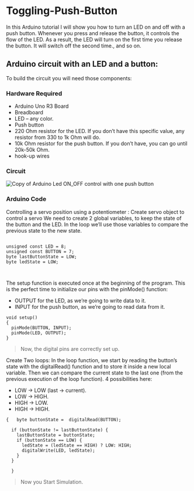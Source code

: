 # Toggling-Push-Button
In this Arduino tutorial I will show you how to turn an LED on and off with a push button.
Whenever you press and release the button, it controls the flow of the LED. As a result, the LED will turn on the first time you release the button. It will switch off the second time., and so on.
## Arduino circuit with an LED and a button:
To build the circuit you will need those components:
### Hardware Required
- Arduino Uno R3 Board
- Breadboard
- LED – any color.
- Push button
- 220 Ohm resistor for the LED. If you don’t have this specific value, any resistor from 330 to 1k Ohm will do.
- 10k Ohm resistor for the push button. If you don’t have, you can go until 20k-50k Ohm.
- hook-up wires

### Circuit
![Copy of Arduino Led ON_OFF control with one push button](https://user-images.githubusercontent.com/70070721/180643127-451d6190-f563-42e8-8362-291a0d57219a.png)


### Arduino Code
Controlling a servo position using a potentiometer :
Create servo object to control a servo
We need to create 2 global variables, to keep the state of the button and the LED. In the loop we’ll use those variables to compare the previous state to the new state.

```

unsigned const LED = 8;
unsigned const BUTTON = 7;
byte lastButtonState = LOW;
byte ledState = LOW;



```
The setup function is executed once at the beginning of the program. This is the perfect time to initialize our pins with the pinMode() function:
- OUTPUT for the LED, as we’re going to write data to it.
- INPUT for the push button, as we’re going to read data from it.

```
void setup()
{
  pinMode(BUTTON, INPUT);
  pinMode(LED, OUTPUT);
}
```
> Now, the digital pins are correctly set up.

Create Two loops:
In the loop function, we start by reading the button’s state with the digitalRead() function and to store it inside a new local variable. 
Then we can compare the current state to the last one (from the previous execution of the loop function). 4 possibilities here:
- LOW -> LOW (last -> current).
- LOW -> HIGH.
- HIGH -> LOW.
- HIGH -> HIGH.

```void loop()
{   byte buttonState =  digitalRead(BUTTON);
 
  if (buttonState != lastButtonState) {
    lastButtonState = buttonState;
    if (buttonState == LOW) {
      ledState = (ledState == HIGH) ? LOW: HIGH;
      digitalWrite(LED, ledState);
    }
  }
 
  }
```
> Now you Start Simulation.

